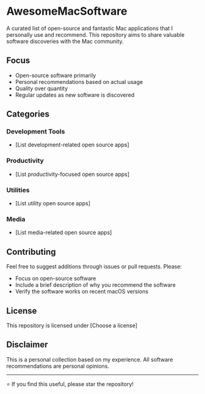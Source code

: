 # AwesomeMacSoftware

A curated list of open-source and fantastic Mac applications that I personally use and recommend. This repository aims to share valuable software discoveries with the Mac community.

## Focus

- Open-source software primarily
- Personal recommendations based on actual usage
- Quality over quantity
- Regular updates as new software is discovered

## Categories

### Development Tools
- [List development-related open source apps]

### Productivity
- [List productivity-focused open source apps]

### Utilities
- [List utility open source apps]

### Media
- [List media-related open source apps]

## Contributing

Feel free to suggest additions through issues or pull requests. Please:
- Focus on open-source software
- Include a brief description of why you recommend the software
- Verify the software works on recent macOS versions

## License

This repository is licensed under [Choose a license]

## Disclaimer

This is a personal collection based on my experience. All software recommendations are personal opinions.

---

⭐️ If you find this useful, please star the repository!